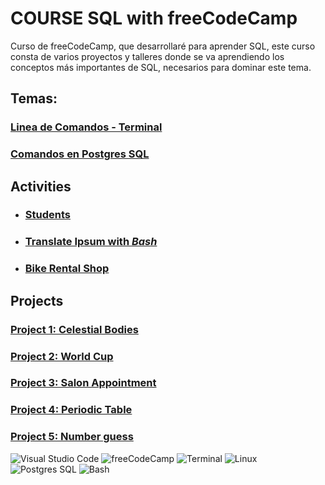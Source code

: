 # COURSE SQL with freeCodeCamp

Curso de freeCodeCamp, que desarrollaré para aprender SQL, este curso consta de varios proyectos y talleres donde se va aprendiendo los conceptos más importantes de SQL, necesarios para dominar este tema.

## Temas:

### [Linea de Comandos - Terminal]()

### [Comandos en Postgres SQL](commandsPSQL.md)

## Activities

- ### [Students](./students/)
- ### [Translate Ipsum with _Bash_](./tranalteIpsum/)
- ### [Bike Rental Shop](./bike_rental_shop/)

## Projects

### [Project 1: Celestial Bodies](./1.celestialBodies/)

### [Project 2: World Cup](./2.worldCup/)

### [Project 3: Salon Appointment](./3.salonAppointment/)

### [Project 4: Periodic Table](./4.periodic_table/)

### [Project 5: Number guess](./5.number_guess/)

![Visual Studio Code](https://custom-icon-badges.demolab.com/badge/Visual%20Studio%20Code-0078d7.svg?logo=vsc&logoColor=white)
![freeCodeCamp](https://img.shields.io/badge/-freeCodeCamp-0A0A23?style=badge&logo=freecodecamp&logoColor=white)
![Terminal](https://img.shields.io/badge/Terminal-2E2E2E?style=badge&logo=Windows+Terminal&logoColor=ffffff)
![Linux](https://img.shields.io/badge/Linux-FCC624?style=badge&logo=linux&logoColor=black)
![Postgres SQL](https://img.shields.io/badge/postgresql-4169e1?style=badge&logo=postgresql&logoColor=white)
![Bash](https://img.shields.io/badge/Bash-4EAA25?logo=gnubash&logoColor=fff)
